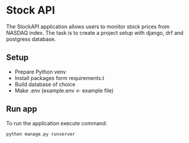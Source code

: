 # Stock API

The StockAPI application allows users to monitor stock prices from NASDAQ index.
The task is to create a project setup with django, drf and postgress database.

## Setup

- Prepare Python venv
- Install packages form requirements.t
- Build database of choice
- Make .env (example.env <- example file)

## Run app

To run the application execute command:

```
python manage.py runserver
```